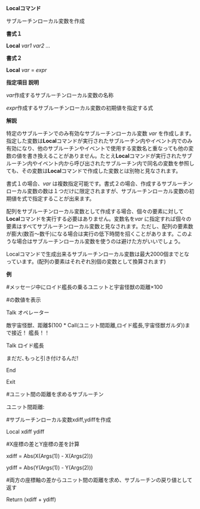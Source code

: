 **Localコマンド**

サブルーチンローカル変数を作成

**書式１**

**Local** *var1 var2 …*

**書式２**

**Local** *var* = *expr*

**指定項目    説明**

*var*作成するサブルーチンローカル変数の名称

*expr*作成するサブルーチンローカル変数の初期値を指定する式

**解説**

特定のサブルーチンでのみ有効なサブルーチンローカル変数 *var* を作成します。指定した変数は**Local**コマンドが実行されたサブルーチン内やイベント内でのみ有効になり、他のサブルーチンやイベントで使用する変数名と重なっても他の変数の値を書き換えることがありません。たとえ**Local**コマンドが実行されたサブルーチン内やイベント内から呼び出されたサブルーチン内で同名の変数を参照しても、その変数は**Local**コマンドで作成した変数とは別物と見なされます。

書式１の場合、*var* は複数指定可能です。書式２の場合、作成するサブルーチンローカル変数の数は１つだけに限定されますが、サブルーチンローカル変数の初期値を式で指定することが出来ます。

配列をサブルーチンローカル変数として作成する場合、個々の要素に対して**Local**コマンドを実行する必要はありません。変数名を*var* に指定すれば個々の要素はすべてサブルーチンローカル変数と見なされます。ただし、配列の要素数が膨大(数百～数千)になる場合は実行の低下時間を招くことがあります。このような場合はサブルーチンローカル変数を使うのは避けた方がいいでしょう。

Localコマンドで生成出来るサブルーチンローカル変数は最大2000個までとなっています。(配列の要素はそれぞれ別個の変数として換算されます)

**例**

#メッセージ中にロイド艦長の乗るユニットと宇宙怪獣の距離×100

#の数値を表示

Talk オペレーター

敵宇宙怪獣、距離$(100 \* Call(ユニット間距離,ロイド艦長,宇宙怪獣ガルダ))まで接近！ 艦長！！

Talk ロイド艦長

まだだ､もっと引き付けるんだ!

End

Exit

#ユニット間の距離を求めるサブルーチン

ユニット間距離:

#サブルーチンローカル変数xdiff,ydiffを作成

Local xdiff ydiff

#X座標の差とY座標の差を計算

xdiff = Abs(X(Args(1)) - X(Args(2)))

ydiff = Abs(Y(Args(1)) - Y(Args(2)))

#両方の座標軸の差からユニット間の距離を求め、サブルーチンの戻り値として返す

Return (xdiff + ydiff)
